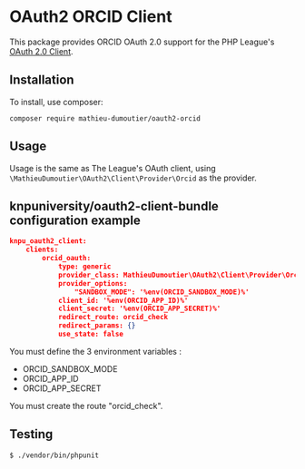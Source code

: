 # OAuth2 ORCID Client

This package provides ORCID OAuth 2.0 support for the PHP League's [OAuth 2.0 Client](https://github.com/thephpleague/oauth2-client).

## Installation

To install, use composer:

```
composer require mathieu-dumoutier/oauth2-orcid
```

## Usage

Usage is the same as The League's OAuth client, using `\MathieuDumoutier\OAuth2\Client\Provider\Orcid` as the provider.

## knpuniversity/oauth2-client-bundle configuration example

```json
knpu_oauth2_client:
    clients:
        orcid_oauth:
            type: generic
            provider_class: MathieuDumoutier\OAuth2\Client\Provider\Orcid
            provider_options:
                "SANDBOX_MODE": '%env(ORCID_SANDBOX_MODE)%'
            client_id: '%env(ORCID_APP_ID)%'
            client_secret: '%env(ORCID_APP_SECRET)%'
            redirect_route: orcid_check
            redirect_params: {}
            use_state: false
```

You must define the 3 environment variables :
* ORCID_SANDBOX_MODE
* ORCID_APP_ID
* ORCID_APP_SECRET

You must create the route "orcid_check".

## Testing

``` bash
$ ./vendor/bin/phpunit
```
